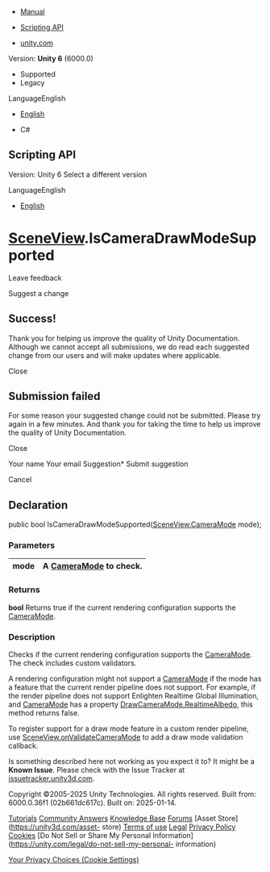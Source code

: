 [ ]()

  * [Manual](../Manual/index.html)
  * [Scripting API](../ScriptReference/index.html)

  * [unity.com](https://unity.com/)

Version: **Unity 6** (6000.0)

  * Supported
  * Legacy

LanguageEnglish

  * [English]()

  * C#

[ ](https://docs.unity3d.com)

## Scripting API

Version: Unity 6 Select a different version

LanguageEnglish

  * [English]()

#  [SceneView](SceneView.html).IsCameraDrawModeSupported

Leave feedback

Suggest a change

## Success!

Thank you for helping us improve the quality of Unity Documentation. Although
we cannot accept all submissions, we do read each suggested change from our
users and will make updates where applicable.

Close

## Submission failed

For some reason your suggested change could not be submitted. Please <a>try
again</a> in a few minutes. And thank you for taking the time to help us
improve the quality of Unity Documentation.

Close

Your name Your email Suggestion* Submit suggestion

Cancel

[ ]()

## Declaration

public bool
IsCameraDrawModeSupported([SceneView.CameraMode](SceneView.CameraMode.html)
mode);

### Parameters

mode | A [CameraMode](SceneView.CameraMode.html) to check.  
---|---  
  
### Returns

**bool** Returns true if the current rendering configuration supports the
[CameraMode](SceneView.CameraMode.html).

### Description

Checks if the current rendering configuration supports the
[CameraMode](SceneView.CameraMode.html). The check includes custom validators.

A rendering configuration might not support a
[CameraMode](SceneView.CameraMode.html) if the mode has a feature that the
current render pipeline does not support. For example, if the render pipeline
does not support Enlighten Realtime Global Illumination, and
[CameraMode](SceneView.CameraMode.html) has a property
[DrawCameraMode.RealtimeAlbedo](DrawCameraMode.RealtimeAlbedo.html), this
method returns false.  
  
To register support for a draw mode feature in a custom render pipeline, use
[SceneView.onValidateCameraMode](SceneView-onValidateCameraMode.html) to add a
draw mode validation callback.

Is something described here not working as you expect it to? It might be a
**Known Issue**. Please check with the Issue Tracker at
[issuetracker.unity3d.com](https://issuetracker.unity3d.com).

Copyright ©2005-2025 Unity Technologies. All rights reserved. Built from:
6000.0.36f1 (02b661dc617c). Built on: 2025-01-14.

[Tutorials](https://unity3d.com/learn) [Community
Answers](https://answers.unity3d.com) [Knowledge
Base](https://support.unity3d.com/hc/en-us)
[Forums](https://forum.unity3d.com) [Asset Store](https://unity3d.com/asset-
store) [Terms of use](https://docs.unity3d.com/Manual/TermsOfUse.html)
[Legal](https://unity.com/legal) [Privacy
Policy](https://unity.com/legal/privacy-policy)
[Cookies](https://unity.com/legal/cookie-policy) [Do Not Sell or Share My
Personal Information](https://unity.com/legal/do-not-sell-my-personal-
information)

[Your Privacy Choices (Cookie Settings)](javascript:void\(0\);)

